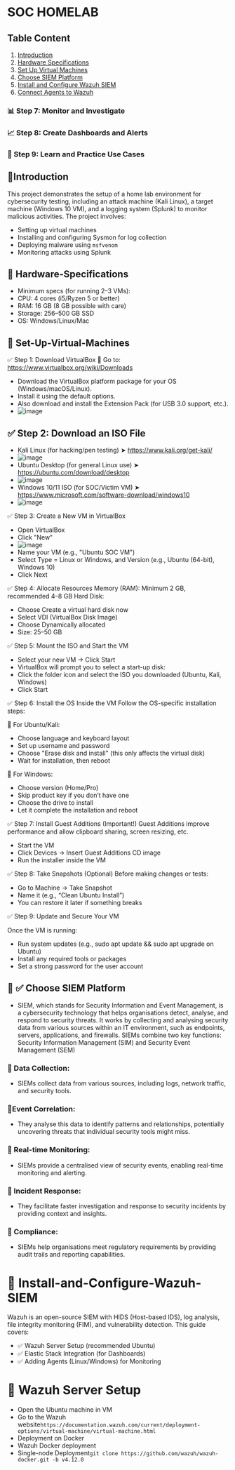 # SOC HOMELAB

## Table Content
1. [Introduction](#introduction)
2. [Hardware Specifications](#hardware-Specifications)
3. [Set Up Virtual Machines](#Set-Up-Virtual-Machines)
4. [Choose SIEM Platform](#Choose-SIEM-Platform)
5. [Install and Configure Wazuh SIEM](#Install-and-Configure-Wazuh-SIEM)
6. [Connect Agents to Wazuh](#Connect-Agents-to-Wazuh)
### 📊 Step 7: Monitor and Investigate
### 📈 Step 8: Create Dashboards and Alerts
### 🧪 Step 9: Learn and Practice Use Cases

## 📌Introduction
This project demonstrates the setup of a home lab environment for cybersecurity testing, including an attack machine (Kali Linux), a target machine (Windows 10 VM), and a logging system (Splunk) to monitor malicious activities. The project involves:
- Setting up virtual machines
- Installing and configuring Sysmon for log collection
- Deploying malware using `msfvenom`
- Monitoring attacks using Splunk


## 📌 Hardware-Specifications
- Minimum specs (for running 2–3 VMs):
- CPU: 4 cores (i5/Ryzen 5 or better)
- RAM: 16 GB (8 GB possible with care)
- Storage: 256–500 GB SSD
- OS: Windows/Linux/Mac

 ## 📌 Set-Up-Virtual-Machines
 ✅ Step 1: Download VirtualBox
🔗 Go to: https://www.virtualbox.org/wiki/Downloads

- Download the VirtualBox platform package for your OS (Windows/macOS/Linux).
- Install it using the default options.
- Also download and install the Extension Pack (for USB 3.0 support, etc.).
- ![image](https://github.com/NATTOMR/images/blob/main/extention.png)

## ✅ Step 2: Download an ISO File
- Kali Linux (for hacking/pen testing)
➤ https://www.kali.org/get-kali/
- ![image](https://github.com/NATTOMR/images/blob/main/kali.png)
- Ubuntu Desktop (for general Linux use)
➤ https://ubuntu.com/download/desktop
 - ![image](https://github.com/NATTOMR/images/blob/main/ubuntu.png)
- Windows 10/11 ISO (for SOC/Victim VM)
➤ https://www.microsoft.com/software-download/windows10
- ![image](https://github.com/NATTOMR/images/blob/main/windows.png)

✅ Step 3: Create a New VM in VirtualBox
- Open VirtualBox
- Click "New"
- ![image](https://github.com/NATTOMR/images/blob/main/Screenshot%202025-07-31%20174447.png)
- Name your VM (e.g., "Ubuntu SOC VM")
- Select Type = Linux or Windows, and Version (e.g., Ubuntu (64-bit), Windows 10)
- Click Next

✅ Step 4: Allocate Resources
Memory (RAM): Minimum 2 GB, recommended 4–8 GB
Hard Disk:
- Choose Create a virtual hard disk now
- Select VDI (VirtualBox Disk Image)
- Choose Dynamically allocated
- Size: 25–50 GB

✅ Step 5: Mount the ISO and Start the VM
- Select your new VM → Click Start
- VirtualBox will prompt you to select a start-up disk:
- Click the folder icon and select the ISO you downloaded (Ubuntu, Kali, Windows)
- Click Start

✅ Step 6: Install the OS Inside the VM
Follow the OS-specific installation steps:

🔹 For Ubuntu/Kali:
- Choose language and keyboard layout
- Set up username and password
- Choose "Erase disk and install" (this only affects the virtual disk)
- Wait for installation, then reboot

🔹 For Windows:
- Choose version (Home/Pro)
- Skip product key if you don’t have one
- Choose the drive to install
- Let it complete the installation and reboot

✅ Step 7: Install Guest Additions (Important!)
Guest Additions improve performance and allow clipboard sharing, screen resizing, etc.
- Start the VM
- Click Devices → Insert Guest Additions CD image
- Run the installer inside the VM

✅ Step 8: Take Snapshots (Optional)
Before making changes or tests:

- Go to Machine → Take Snapshot
- Name it (e.g., “Clean Ubuntu Install”)
- You can restore it later if something breaks

✅ Step 9: Update and Secure Your VM
 
 Once the VM is running:
- Run system updates (e.g., sudo apt update && sudo apt upgrade on Ubuntu)
- Install any required tools or packages
- Set a strong password for the user account

## 📌 ✅ Choose SIEM Platform
- SIEM, which stands for Security Information and Event Management, is a cybersecurity technology that helps organisations detect, analyse, and respond to security threats. It works by collecting and analysing security data from various sources within an IT environment, such as endpoints, servers, applications, and firewalls. SIEMs combine two key functions: Security Information Management (SIM) and Security Event Management (SEM)

### 🔹 Data Collection:
- SIEMs collect data from various sources, including logs, network traffic, and security tools. 
### 🔹Event Correlation:
- They analyse this data to identify patterns and relationships, potentially uncovering threats that individual security tools might miss. 
### 🔹 Real-time Monitoring:
- SIEMs provide a centralised view of security events, enabling real-time monitoring and alerting. 
### 🔹 Incident Response:
- They facilitate faster investigation and response to security incidents by providing context and insights. 
### 🔹 Compliance:
- SIEMs help organisations meet regulatory requirements by providing audit trails and reporting capabilities.

# 📌 Install-and-Configure-Wazuh-SIEM
Wazuh is an open-source SIEM with HIDS (Host-based IDS), log analysis, file integrity monitoring (FIM), and vulnerability detection.
This guide covers:
- ✅ Wazuh Server Setup (recommended Ubuntu)
- ✅ Elastic Stack Integration (for Dashboards)
- ✅ Adding Agents (Linux/Windows) for Monitoring
# 📌 Wazuh Server Setup
 - Open the Ubuntu machine in VM
-  Go to the Wazuh website`https://documentation.wazuh.com/current/deployment-options/virtual-machine/virtual-machine.html`
 - Deployment on Docker
-  Wazuh  Docker deployment
 - Single-node Deployment`git clone https://github.com/wazuh/wazuh-docker.git -b v4.12.0`
  
